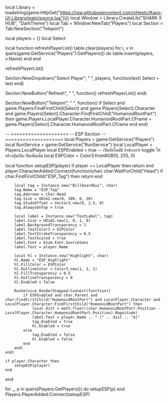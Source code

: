 local Library = loadstring(game:HttpGet("https://raw.githubusercontent.com/xHeptc/Kavo-UI-Library/main/source.lua"))()
local Window = Library.CreateLib("SHARK X HUB", "DarkTheme")
local Tab = Window:NewTab("Players")
local Section = Tab:NewSection("Teleport")

local players = {}
local Select

local function refreshPlayerList()
    table.clear(players)
    for i, v in ipairs(game:GetService("Players"):GetPlayers()) do
        table.insert(players, v.Name)
    end
end

refreshPlayerList()

Section:NewDropdown("Select Player", " ", players, function(text)
    Select = text
end)

Section:NewButton("Refresh", " ", function()
    refreshPlayerList()
end)

Section:NewButton("Teleport", " ", function()
    if Select and game.Players:FindFirstChild(Select) and game.Players[Select].Character and game.Players[Select].Character:FindFirstChild("HumanoidRootPart") then
        game.Players.LocalPlayer.Character.HumanoidRootPart.CFrame = game.Players[Select].Character.HumanoidRootPart.CFrame
    end
end)

-- ====================
-- ESP Section
-- ====================
local Players = game:GetService("Players")
local RunService = game:GetService("RunService")
local LocalPlayer = Players.LocalPlayer
local ESPEnabled = true -- เปิดอัตโนมัติ ถ้าต้องการ toggle ให้สร้างปุ่มเปิด-ปิดเพิ่มเติม
local ESPColor = Color3.fromRGB(0, 255, 0)

local function setupESP(player)
    if player == LocalPlayer then return end
    player.CharacterAdded:Connect(function(char)
        char:WaitForChild("Head")
        if char:FindFirstChild("ESP_Tag") then return end

        local tag = Instance.new("BillboardGui", char)
        tag.Name = "ESP_Tag"
        tag.Adornee = char.Head
        tag.Size = UDim2.new(0, 100, 0, 20)
        tag.StudsOffset = Vector3.new(0, 2.5, 0)
        tag.AlwaysOnTop = true

        local label = Instance.new("TextLabel", tag)
        label.Size = UDim2.new(1, 0, 1, 0)
        label.BackgroundTransparency = 1
        label.TextColor3 = ESPColor
        label.TextStrokeTransparency = 0.5
        label.TextScaled = true
        label.Font = Enum.Font.SourceSans
        label.Text = player.Name

        local hl = Instance.new("Highlight", char)
        hl.Name = "ESP_Highlight"
        hl.FillColor = ESPColor
        hl.OutlineColor = Color3.new(1, 1, 1)
        hl.FillTransparency = 0.5
        hl.OutlineTransparency = 0
        hl.Enabled = false

        RunService.RenderStepped:Connect(function()
            if ESPEnabled and char.Parent and char:FindFirstChild("HumanoidRootPart") and LocalPlayer.Character and LocalPlayer.Character:FindFirstChild("HumanoidRootPart") then
                local dist = math.floor((char.HumanoidRootPart.Position - LocalPlayer.Character.HumanoidRootPart.Position).Magnitude)
                label.Text = player.Name .. " [" .. dist .. "m]"
                tag.Enabled = true
                hl.Enabled = true
            else
                tag.Enabled = false
                hl.Enabled = false
            end
        end)
    end)

    if player.Character then
        setupESP(player)
    end
end

for _, p in ipairs(Players:GetPlayers()) do
    setupESP(p)
end
Players.PlayerAdded:Connect(setupESP)
